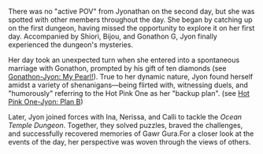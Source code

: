 There was no "active POV" from Jyonathan on the second day, but she was spotted with other members throughout the day. She began by catching up on the first dungeon, having missed the opportunity to explore it on her first day. Accompanied by Shiori, Bijou, and Gonathon G, Jyon finally experienced the dungeon's mysteries.

Her day took an unexpected turn when she entered into a spontaneous marriage with Gonathon, prompted by his gift of ten diamonds (see [Gonathon-Jyon: My Pearl!](#edge:gigi-ame)). True to her dynamic nature, Jyon found herself amidst a variety of shenanigans—being flirted with, witnessing duels, and "humorously" referring to the Hot Pink One as her "backup plan". (see [Hot Pink One-Jyon: Plan B](#edge:ame-irys))

Later, Jyon joined forces with Ina, Nerissa, and Calli to tackle the *Ocean Temple Dungeon*. Together, they solved puzzles, braved the challenges, and successfully recovered memories of Gawr Gura.For a closer look at the events of the day, her perspective was woven through the views of others.

